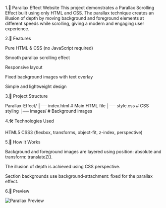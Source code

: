 1.🌌 Parallax Effect Website
This project demonstrates a Parallax Scrolling Effect built using only HTML and CSS. The parallax technique creates an illusion of depth by moving background and foreground elements at different speeds while scrolling, 
giving a modern and engaging user experience.

2.🚀 Features

Pure HTML & CSS (no JavaScript required)

Smooth parallax scrolling effect

Responsive layout

Fixed background images with text overlay

Simple and lightweight design

3.📂 Project Structure

Parallax-Effect/
│── index.html        # Main HTML file
│── style.css         # CSS styling
│── images/           # Background images

4.🛠️ Technologies Used

HTML5
CSS3 (flexbox, transforms, object-fit, z-index, perspective)

5.🎯 How It Works

Background and foreground images are layered using position: absolute and transform: translateZ().

The illusion of depth is achieved using CSS perspective.

Section backgrounds use background-attachment: fixed for the parallax effect.

6.📸 Preview

![Parallax Preview]()
